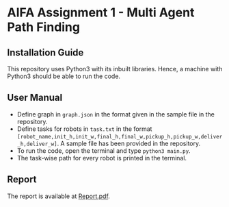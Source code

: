 # AIFA Assignment 1 - Multi Agent Path Finding

## Installation Guide
This repository uses Python3 with its inbuilt libraries. Hence, a machine with Python3 should be able to run the code.

## User Manual 
- Define graph in `graph.json` in the format given in the sample file in the repository. 
- Define tasks for robots in `task.txt` in the format `[robot_name,init_h,init_w,final_h,final_w,pickup_h,pickup_w,deliver_h,deliver_w]`. A sample file has been provided in the repository. 
- To run the code, open the terminal and type `python3 main.py`.
- The task-wise path for every robot is printed in the terminal.

## Report 
The report is available at [Report.pdf]().
